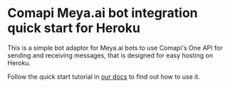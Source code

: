 # Comapi Meya.ai bot integration quick start for Heroku
This is a simple bot adaptor for Meya.ai bots to use Comapi's One API for sending and receiving messages, that is designed for easy hosting on Heroku.

Follow the quick start tutorial in [our docs](http://docs.comapi.com/docs/receiving-data-using-webhooks) to find out how to use it.
